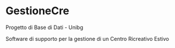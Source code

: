 # GestioneCre

Progetto di Base di Dati - Unibg

Software di supporto per la gestione di un Centro Ricreativo Estivo
